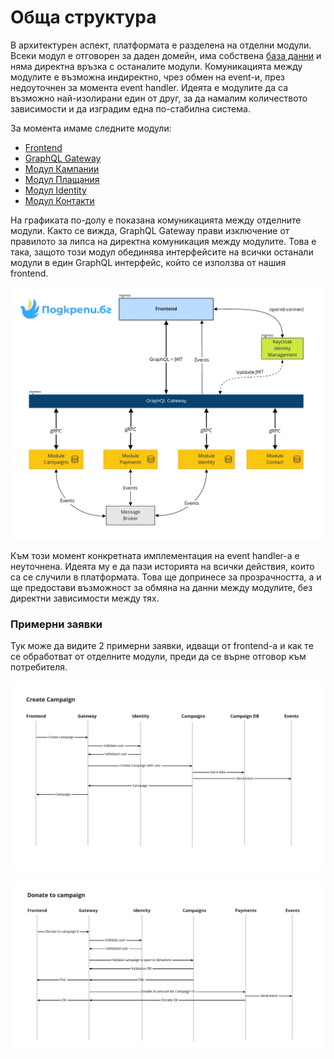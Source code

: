# Обща структура

В архитектурен аспект, платформата е разделена на отделни модули. Всеки модул е отговорен за даден домейн, има собствена [база данни](../otdeli/tech-team/database.md) и няма директна връзка с останалите модули. Комуникацията между модулите е възможна индиректно, чрез обмен на event-и, през недоуточнен за момента event handler. Идеята е модулите да са възможно най-изолирани един от друг, за да намалим количеството зависимости и да изградим една по-стабилна система.

За момента имаме следните модули:

* [Frontend](../otdeli/tech-team/frontend.md)
* [GraphQL Gateway](../otdeli/tech-team/graphql-gateway.md)
* [Модул Кампании](../otdeli/tech-team/module-campaigns.md)
* [Модул Плащания](../otdeli/tech-team/module-payments.md)
* [Модул Identity](../otdeli/tech-team/module-identity.md)
* [Модул Контакти](../otdeli/tech-team/module-contact.md)

На графиката по-долу е показана комуникацията между отделните модули. Както се вижда, GraphQL Gateway прави изключение от правилото за липса на директна комуникация между модулите. Това е така, защото този модул обединява интерфейсите на всички останали модули в един GraphQL интерфейс, който се използва от нашия frontend.

![](<../.gitbook/assets/Technical landscape - Module Communication (2).jpg>)

Към този момент конкретната имплементация на event handler-a е неуточнена. Идеята му е да пази историята на всички действия, които са се случили в платформата. Това ще допринесе за прозрачността, а и ще предостави възможност за обмяна на данни между модулите, без директни зависимости между тях. 

### Примерни заявки

Тук може да видите 2 примерни заявки, идващи от frontend-a и как те се обработват от отделните модули, преди да се върне отговор към потребителя. 

![Create campaign sequence diagram](<../.gitbook/assets/Technical landscape - Create campaign.jpg>)

![Donate to campaign sequence diagram](<../.gitbook/assets/Technical landscape - Donate to campaign.jpg>)
